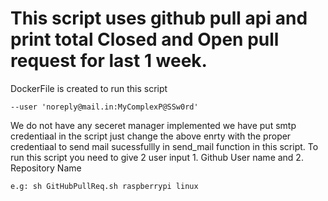 # This script uses github pull api and print total Closed and Open pull request for last 1 week.

DockerFile is created to run this script 
```
--user 'noreply@mail.in:MyComplexP@SSw0rd'
```
We do not have any seceret manager implemented we have put smtp credentiaal in the script just change the above enrty with the proper credentiaal to send mail sucessfullly in send_mail function in this script.
To run this script you need to give 2 user input 1. Github User name and 2. Repository Name

```
e.g: sh GitHubPullReq.sh raspberrypi linux
```
